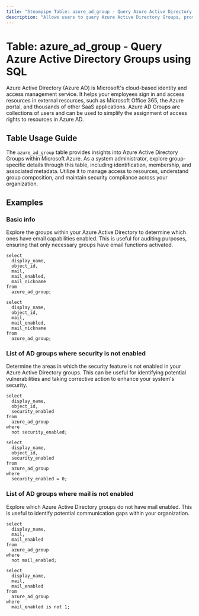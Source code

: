 ```yaml
---
title: "Steampipe Table: azure_ad_group - Query Azure Active Directory Groups using SQL"
description: "Allows users to query Azure Active Directory Groups, providing insights into group details, including identification, membership, and associated metadata."
---
```


# Table: azure_ad_group - Query Azure Active Directory Groups using SQL

Azure Active Directory (Azure AD) is Microsoft's cloud-based identity and access management service. It helps your employees sign in and access resources in external resources, such as Microsoft Office 365, the Azure portal, and thousands of other SaaS applications. Azure AD Groups are collections of users and can be used to simplify the assignment of access rights to resources in Azure AD.

## Table Usage Guide

The `azure_ad_group` table provides insights into Azure Active Directory Groups within Microsoft Azure. As a system administrator, explore group-specific details through this table, including identification, membership, and associated metadata. Utilize it to manage access to resources, understand group composition, and maintain security compliance across your organization.

## Examples

### Basic info
Explore the groups within your Azure Active Directory to determine which ones have email capabilities enabled. This is useful for auditing purposes, ensuring that only necessary groups have email functions activated.

```sql+postgres
select
  display_name,
  object_id,
  mail,
  mail_enabled,
  mail_nickname
from
  azure_ad_group;
```

```sql+sqlite
select
  display_name,
  object_id,
  mail,
  mail_enabled,
  mail_nickname
from
  azure_ad_group;
```


### List of AD groups where security is not enabled
Determine the areas in which the security feature is not enabled in your Azure Active Directory groups. This can be useful for identifying potential vulnerabilities and taking corrective action to enhance your system's security.

```sql+postgres
select
  display_name,
  object_id,
  security_enabled
from
  azure_ad_group
where
  not security_enabled;
```

```sql+sqlite
select
  display_name,
  object_id,
  security_enabled
from
  azure_ad_group
where
  security_enabled = 0;
```


### List of AD groups where mail is not enabled
Explore which Azure Active Directory groups do not have mail enabled. This is useful to identify potential communication gaps within your organization.

```sql+postgres
select
  display_name,
  mail,
  mail_enabled
from
  azure_ad_group
where
  not mail_enabled;
```

```sql+sqlite
select
  display_name,
  mail,
  mail_enabled
from
  azure_ad_group
where
  mail_enabled is not 1;
```
